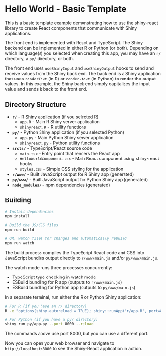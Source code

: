 # Hello World - Basic Template

This is a basic template example demonstrating how to use the shiny-react library to create React components that communicate with Shiny applications.

The front end is implemented with React and TypeScript. The Shiny backend can be implemented in either R or Python (or both). Depending on which language(s) you selected when creating this app, you may have an `r/` directory, a `py/` directory, or both.

The front end uses `useShinyInput` and `useShinyOutput` hooks to send and receive values from the Shiny back end. The back end is a Shiny application that uses `renderText` (in R) or `render.text` (in Python) to render the output values. In this example, the Shiny back end simply capitalizes the input value and sends it back to the front end.

## Directory Structure

- **`r/`** - R Shiny application (if you selected R)
  - `app.R` - Main R Shiny server application
  - `shinyreact.R` - R utility functions
- **`py/`** - Python Shiny application (if you selected Python)
  - `app.py` - Main Python Shiny server application
  - `shinyreact.py` - Python utility functions
- **`srcts/`** - TypeScript/React source code
  - `main.tsx` - Entry point that renders the React app
  - `HelloWorldComponent.tsx` - Main React component using shiny-react hooks
  - `styles.css` - Simple CSS styling for the application
- **`r/www/`** - Built JavaScript output for R Shiny app (generated)
- **`py/www/`** - Built JavaScript output for Python Shiny app (generated)
- **`node_modules/`** - npm dependencies (generated)

## Building

```bash
# Install dependencies
npm install

# Build the JS/CSS files
npm run build

# OR, watch files for changes and automatically rebuild
npm run watch
```

The build process compiles the TypeScript React code and CSS into JavaScript bundles output directly to `r/www/main.js` and/or `py/www/main.js`.


The watch mode runs three processes concurrently:
   - TypeScript type checking in watch mode
   - ESBuild bundling for R app (outputs to `r/www/main.js`)
   - ESBuild bundling for Python app (outputs to `py/www/main.js`)

In a separate terminal, run either the R or Python Shiny application:

```bash
# For R (if you have an r/ directory)
R -e "options(shiny.autoreload = TRUE); shiny::runApp('r/app.R', port=8000)"

# For Python (if you have a py/ directory)
shiny run py/app.py --port 8000 --reload
```

The commands above use port 8000, but you can use a different port.

Now you can open your web browser and navigate to `http://localhost:8000` to see the Shiny-React application in action.
